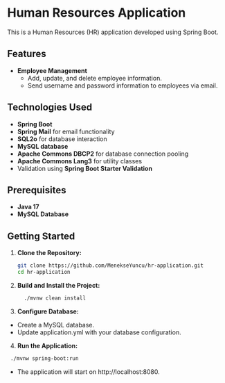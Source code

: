 # Human Resources Application

This is a Human Resources (HR) application developed using Spring Boot.

## Features

- **Employee Management**
  - Add, update, and delete employee information.
  - Send username and password information to employees via email.

## Technologies Used

- **Spring Boot**
- **Spring Mail** for email functionality
- **SQL2o** for database interaction
- **MySQL database**
- **Apache Commons DBCP2** for database connection pooling
- **Apache Commons Lang3** for utility classes
- Validation using **Spring Boot Starter Validation**

## Prerequisites

- **Java 17**
- **MySQL Database**

## Getting Started

1. **Clone the Repository:**
   ```bash
   git clone https://github.com/MenekseYuncu/hr-application.git
   cd hr-application

2. **Build and Install the Project:**
   ```bash
     ./mvnw clean install

3. **Configure Database:**

- Create a MySQL database.
- Update application.yml with your database configuration.

4. **Run the Application:**
  ```bash
   ./mvnw spring-boot:run
```
- The application will start on http://localhost:8080.
